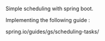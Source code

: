 Simple scheduling with spring boot. 

Implementing the following guide :

spring.io/guides/gs/scheduling-tasks/
